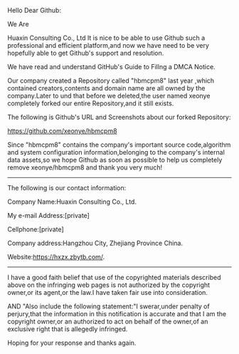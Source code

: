 Hello Dear Github:

We Are

 Huaxin Consulting Co., Ltd It is nice to be able to use Github such a professional and efficient platform,and now we have need to be very hopefully able to get Github's support and resolution.

 We have read and understand GitHub's Guide to Fillng a DMCA Notice.

Our company created a Repository called "hbmcpm8" last year ,which contained creators,contents and domain name are all owned by the company.Later to und that before we deleted,the user named xeonye completely forked our entire Repository,and it still exists.

The following is Github's URL and Screenshots about our forked Repository:

https://github.com/xeonye/hbmcpm8



Since "hbmcpm8" contains the company's important source code,algorithm and system configuration information,belonging to the company's internal data assets,so we hope Github as soon as possible to help us completely remove xeonye/hbmcpm8 and thank you very much!

 

*******************************************************

The following is our contact information:  

Company Name:Huaxin Consulting Co., Ltd.  

My e-mail Address:[private]  

Cellphone:[private]  

Company address:Hangzhou City, Zhejiang Province China.  

Website:https://hxzx.zbytb.com/.  

*******************************************************

 

I have a good faith belief that use of the copyrighted materials described above on the infringing web pages is not authorized by the copyright owner,or its agent,or the law.I have taken fair use into consideration.  

AND "Also include the following statement:"I swerar,under penalty of perjury,that the information in this notification is accurate and that I am the copyright owner,or an authorized to act on behalf of the owner,of an exclusive right that is allegedly infringed.  

Hoping for your response and thanks again.  
